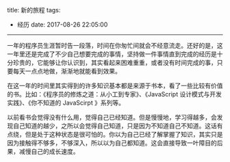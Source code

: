 title: 新的旅程
tags:
  - 经历
date: 2017-08-26 22:05:00
---

一年的程序员生涯暂时告一段落，时间在你匆忙间就会不经意流走。还好的是，这一年里还是完成了不少自己想要完成的事情，坚持做一件事情直到完成的经历是十分珍贵的，它能够让你认识到，其实看起来困难重重，或者没有时间完成的事，只要每天一点点地做，渐渐地就能看到效果。

<!-- more -->

在这一年的时间里其实得到的许多知识基本都是来源于书本，看了一些比较有价值的书。比如：《程序员的修炼之道：从小工到专家》、《JavaScript 设计模式与开发实践》、《你不知道的 JavaScirpt 》系列等。

以前看书会觉得没有什么用，觉得自己已经知道。但是慢慢地，学习得越多，会发现自己知道的越少，之所以会觉得自己知道，只是因为不知道自己不知道。这话有点绕，但是处于这种状态是很可怕的。你以为自己已经了解掌握了知识，其实只是因为接触得不够多，不够深入，所以以为自己都知道。这会直接导致一叶障目的后果，减慢自己的成长速度。
